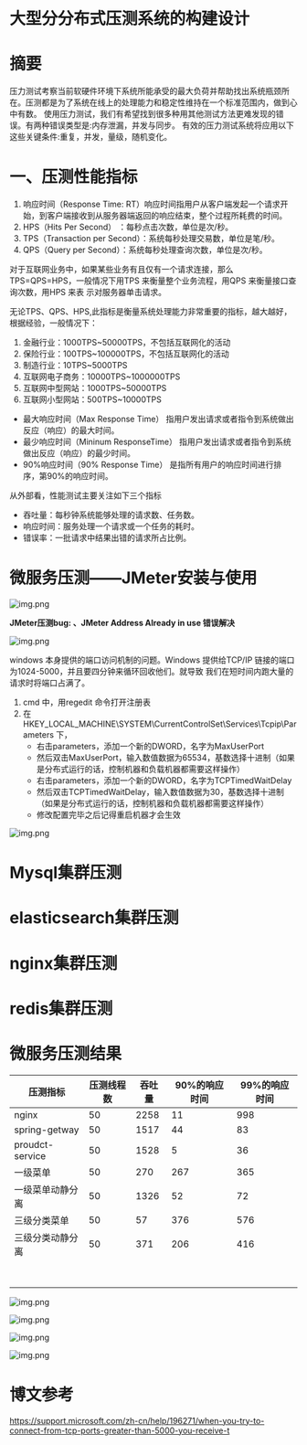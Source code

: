 # 大型分分布式压测系统的构建设计

# 摘要
压力测试考察当前软硬件环境下系统所能承受的最大负荷并帮助找出系统瓶颈所在。压测都是为了系统在线上的处理能力和稳定性维持在一个标准范围内，做到心中有数。
使用压力测试，我们有希望找到很多种用其他测试方法更难发现的错误。有两种错误类型是:内存泄漏，并发与同步。
有效的压力测试系统将应用以下这些关键条件:重复，并发，量级，随机变化。

# 一、压测性能指标
1. 响应时间（Response Time: RT）响应时间指用户从客户端发起一个请求开始，到客户端接收到从服务器端返回的响应结束，整个过程所耗费的时间。
2. HPS（Hits Per Second） ：每秒点击次数，单位是次/秒。
3. TPS（Transaction per Second）：系统每秒处理交易数，单位是笔/秒。
4. QPS（Query per Second）：系统每秒处理查询次数，单位是次/秒。

对于互联网业务中，如果某些业务有且仅有一个请求连接，那么TPS=QPS=HPS，一般情况下用TPS 来衡量整个业务流程，用QPS 来衡量接口查询次数，用HPS 来表
示对服务器单击请求。

无论TPS、QPS、HPS,此指标是衡量系统处理能力非常重要的指标，越大越好，根据经验，一般情况下：
1. 金融行业：1000TPS~50000TPS，不包括互联网化的活动
2. 保险行业：100TPS~100000TPS，不包括互联网化的活动
3. 制造行业：10TPS~5000TPS
4. 互联网电子商务：10000TPS~1000000TPS
5. 互联网中型网站：1000TPS~50000TPS
6. 互联网小型网站：500TPS~10000TPS

- 最大响应时间（Max Response Time） 指用户发出请求或者指令到系统做出反应（响应）的最大时间。
- 最少响应时间（Mininum ResponseTime） 指用户发出请求或者指令到系统做出反应（响应）的最少时间。
- 90%响应时间（90% Response Time） 是指所有用户的响应时间进行排序，第90%的响应时间。

从外部看，性能测试主要关注如下三个指标
- 吞吐量：每秒钟系统能够处理的请求数、任务数。
- 响应时间：服务处理一个请求或一个任务的耗时。
- 错误率：一批请求中结果出错的请求所占比例。

# 微服务压测——JMeter安装与使用


![img.png](images/Athena的压测系统设计/baidu压测示例.png)

**JMeter压测bug: 、JMeter Address Already in use 错误解决**

![img.png](images/Athena的压测系统设计/JMeterAddress错误.png)

windows 本身提供的端口访问机制的问题。Windows 提供给TCP/IP 链接的端口为1024-5000，并且要四分钟来循环回收他们。就导致
我们在短时间内跑大量的请求时将端口占满了。

1. cmd 中，用regedit 命令打开注册表
2. 在HKEY_LOCAL_MACHINE\SYSTEM\CurrentControlSet\Services\Tcpip\Parameters 下，
   - 右击parameters，添加一个新的DWORD，名字为MaxUserPort
   - 然后双击MaxUserPort，输入数值数据为65534，基数选择十进制（如果是分布式运行的话，控制机器和负载机器都需要这样操作）
   - 右击parameters，添加一个新的DWORD，名字为TCPTimedWaitDelay
   - 然后双击TCPTimedWaitDelay，输入数值数据为30，基数选择十进制（如果是分布式运行的话，控制机器和负载机器都需要这样操作）
   - 修改配置完毕之后记得重启机器才会生效
   
![img.png](images/Athena的压测系统设计/window压测配置修改.png)


# Mysql集群压测


# elasticsearch集群压测


# nginx集群压测



# redis集群压测



# 微服务压测结果


| 压测指标              | 压测线程数 | 吞吐量  | 90%的响应时间 | 99%的响应时间 |
|-------------------|-------|------|----------|----------|
| nginx             | 50    | 2258 | 11       | 998      |
| spring-getway     | 50    | 1517 | 44       | 83       |
| proudct-service   | 50    | 1528 | 5        | 36       |
| 一级菜单            | 50    | 270  | 267      | 365      |
| 一级菜单动静分离      | 50    | 1326 | 52       | 72       |
| 三级分类菜单         | 50    | 57   | 376      | 576      |
| 三级分类动静分离     | 50    | 371  | 206      | 416      |
|                   |       |      |          |          |
|                   |       |      |          |          |
|                   |       |      |          |          |
|                   |       |      |          |          |
|                   |       |      |          |          |
|                   |       |      |          |          |
|                   |       |      |          |          |
|                   |       |      |          |          |


![img.png](images/Athena的监控系统设计/springgetwayjvm监控.png)

![img.png](images/Athena的压测系统设计/一级菜单的压测.png)

![img.png](images/Athena的压测系统设计/三级菜单压测.png)

![img.png](images/Athena的压测系统设计/添加缓存后的压测数据.png)




# 博文参考

https://support.microsoft.com/zh-cn/help/196271/when-you-try-to-connect-from-tcp-ports-greater-than-5000-you-receive-t




